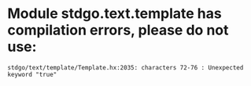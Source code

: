 # Module stdgo.text.template has compilation errors, please do not use:
```
stdgo/text/template/Template.hx:2035: characters 72-76 : Unexpected keyword "true"

```

